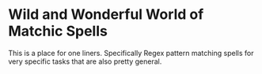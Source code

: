 # Wild and Wonderful World of Matchic Spells

This is a place for one liners. Specifically Regex pattern matching spells for very specific tasks that are also pretty general.
